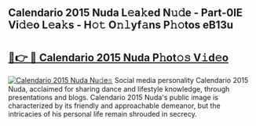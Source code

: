 ## Calendario 2015 Nuda L𝚎a𝚔ed N𝚞𝚍e - Part-0lE Vi𝚍𝚎o L𝚎a𝚔s - H𝚘𝚝 O𝚗𝚕yf𝚊ns P𝚑𝚘tos eB13u

# <h2><a href="http://kf25tqr.oniu.top/?m=Calendario+2015+Nuda">🔗👉 🔴 Calendario 2015 Nuda P𝚑ot𝚘𝚜 V𝚒d𝚎o</a></h2>

[![Calendario 2015 Nuda Nu𝚍e𝚜](https://i.imgur.com/0qMVB7G.gif)](http://kf25tqr.oniu.top/?m=Calendario+2015+Nuda)
Social media personality Calendario 2015 Nuda, acclaimed for sharing dance and lifestyle knowledge, through presentations and blogs. Calendario 2015 Nuda's public image is characterized by its friendly and approachable demeanor, but the intricacies of his personal life remain shrouded in secrecy.  
